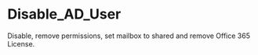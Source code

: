 # Disable_AD_User
Disable, remove permissions, set mailbox to shared and remove Office 365 License. 
